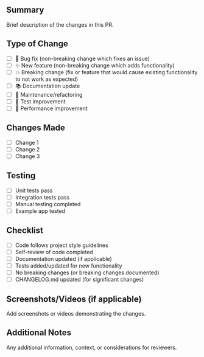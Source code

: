 ## Summary

Brief description of the changes in this PR.

## Type of Change

- [ ] 🐛 Bug fix (non-breaking change which fixes an issue)
- [ ] ✨ New feature (non-breaking change which adds functionality)
- [ ] 💥 Breaking change (fix or feature that would cause existing functionality to not work as expected)
- [ ] 📚 Documentation update
- [ ] 🔧 Maintenance/refactoring
- [ ] 🧪 Test improvement
- [ ] 🚀 Performance improvement

## Changes Made

- [ ] Change 1
- [ ] Change 2
- [ ] Change 3

## Testing

- [ ] Unit tests pass
- [ ] Integration tests pass
- [ ] Manual testing completed
- [ ] Example app tested

## Checklist

- [ ] Code follows project style guidelines
- [ ] Self-review of code completed
- [ ] Documentation updated (if applicable)
- [ ] Tests added/updated for new functionality
- [ ] No breaking changes (or breaking changes documented)
- [ ] CHANGELOG.md updated (for significant changes)

## Screenshots/Videos (if applicable)

Add screenshots or videos demonstrating the changes.

## Additional Notes

Any additional information, context, or considerations for reviewers.